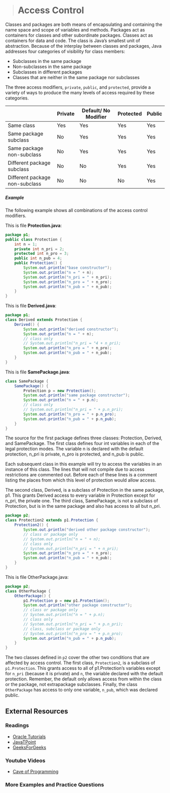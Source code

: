 ># Access Control

Classes and packages are both means of encapsulating and containing the name space and scope of variables and methods. Packages act as containers for classes and other subordinate packages. Classes act as containers for data and code. The class is Java’s smallest unit of abstraction. Because of the interplay between classes and packages, Java addresses four categories of visibility for class members:

* Subclasses in the same package
* Non-subclasses in the same package
* Subclasses in different packages
* Classes that are neither in the same package nor subclasses

The three access modifiers, `private`, `public`, and `protected`, provide a variety of ways to produce the many levels of access required by these categories.

||Private|Default/ No Modifier|Protected|Public|
|---|---|---|---|---|
|Same class|Yes|Yes|Yes|Yes|
|Same package subclass|No|Yes|Yes|Yes|
|Same package non-subclass|No|Yes|Yes|Yes|
|Different package subclass|No|No|Yes|Yes|
|Different package non-subclass|No|No|No|Yes|


##### Example
The following example shows all combinations of the access control modifiers.

This is file __Protection.java__:
```java
package p1;
public class Protection {
    int n = 1;
    private int n_pri = 2;
    protected int n_pro = 3;
    public int n_pub = 4;
    public Protection() {
        System.out.println("base constructor");
        System.out.println("n = " + n);
        System.out.println("n_pri = " + n_pri);
        System.out.println("n_pro = " + n_pro);
        System.out.println("n_pub = " + n_pub);
    }
}
```

This is file __Derived.java__:

```java
package p1;
class Derived extends Protection {
    Derived() {
        System.out.println("derived constructor");
        System.out.println("n = " + n);
        // class only
        // System.out.println("n_pri = "4 + n_pri);
        System.out.println("n_pro = " + n_pro);
        System.out.println("n_pub = " + n_pub);
    }
}
```

This is file __SamePackage.java__:

```java
class SamePackage {
    SamePackage() {
        Protection p = new Protection();
        System.out.println("same package constructor");
        System.out.println("n = " + p.n);
        // class only
        // System.out.println("n_pri = " + p.n_pri);
        System.out.println("n_pro = " + p.n_pro);
        System.out.println("n_pub = " + p.n_pub);
    }
}
```

The source for the first package defines three classes: Protection, Derived, and SamePackage. The first class defines four int variables in each of the legal protection modes. The variable n is declared with the default protection, n_pri is private, n_pro is protected, and n_pub is public.

Each subsequent class in this example will try to access the variables in an instance of this class. The lines that will not compile due to access restrictions are commented out. Before each of these lines is a comment listing the places from which this level of protection would allow access.

The second class, Derived, is a subclass of Protection in the same package, p1. This grants Derived access to every variable in Protection except for n_pri, the private one. The third class, SamePackage, is not a subclass of Protection, but is in the same package and also has access to all but n_pri.

```java
package p2;
class Protection2 extends p1.Protection {
    Protection2() {
        System.out.println("derived other package constructor");
        // class or package only
        // System.out.println("n = " + n);
        // class only
        // System.out.println("n_pri = " + n_pri);
        System.out.println("n_pro = " + n_pro);
        System.out.println("n_pub = " + n_pub);
    }
}
```

This is file OtherPackage.java:

```java
package p2;
class OtherPackage {
    OtherPackage() {
        p1.Protection p = new p1.Protection();
        System.out.println("other package constructor");
        // class or package only
        // System.out.println("n = " + p.n);
        // class only
        // System.out.println("n_pri = " + p.n_pri);
        // class, subclass or package only
        // System.out.println("n_pro = " + p.n_pro);
        System.out.println("n_pub = " + p.n_pub);
    }
}
```

The two classes defined in `p2` cover the other two conditions that are affected by access control. The first class, `Protection2`, is a subclass of `p1.Protection`. This grants access to all of p1.Protection’s variables except for `n_pri` (because it is private) and `n`, the variable declared with the default protection. Remember, the default only allows access from within the class or the package, not extrapackage subclasses. Finally, the class `OtherPackage` has access to only one variable, `n_pub`, which was declared public.

## External Resources

### Readings

* [Oracle Tutorials](https://docs.oracle.com/javase/tutorial/java/javaOO/accesscontrol.html)
* [JavaTPoint](https://www.javatpoint.com/access-modifiers)
* [GeeksForGeeks](https://www.geeksforgeeks.org/access-modifiers-java/)

### Youtube Videos

* [Cave of Programming](https://www.youtube.com/watch?v=3n1cvoDL1qw&list=PL9DF6E4B45C36D411&index=25)

### More Examples and Practice Questions
